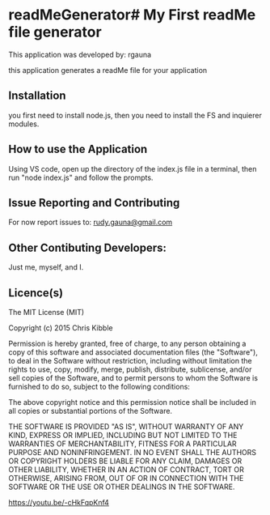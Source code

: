 # readMeGenerator# My First readMe file generator
This application was developed by: rgauna

this application generates a readMe file for your application
## Installation
you first need to install node.js, then you need to install the FS and inquierer modules.
## How to use the Application
Using VS code, open up the directory of the index.js file in a terminal, then run "node index.js" and follow the prompts.
## Issue Reporting and Contributing
For now report issues to: rudy.gauna@gmail.com
## Other Contibuting Developers:
Just me, myself, and I.
## Licence(s)
The MIT License (MIT)

Copyright (c) 2015 Chris Kibble

Permission is hereby granted, free of charge, to any person obtaining a copy of this software and associated documentation files (the "Software"), to deal in the Software without restriction, including without limitation the rights to use, copy, modify, merge, publish, distribute, sublicense, and/or sell copies of the Software, and to permit persons to whom the Software is furnished to do so, subject to the following conditions:

The above copyright notice and this permission notice shall be included in all copies or substantial portions of the Software.

THE SOFTWARE IS PROVIDED "AS IS", WITHOUT WARRANTY OF ANY KIND, EXPRESS OR IMPLIED, INCLUDING BUT NOT LIMITED TO THE WARRANTIES OF MERCHANTABILITY, FITNESS FOR A PARTICULAR PURPOSE AND NONINFRINGEMENT. IN NO EVENT SHALL THE AUTHORS OR COPYRIGHT HOLDERS BE LIABLE FOR ANY CLAIM, DAMAGES OR OTHER LIABILITY, WHETHER IN AN ACTION OF CONTRACT, TORT OR OTHERWISE, ARISING FROM, OUT OF OR IN CONNECTION WITH THE SOFTWARE OR THE USE OR OTHER DEALINGS IN THE SOFTWARE.



https://youtu.be/-cHkFqpKnf4